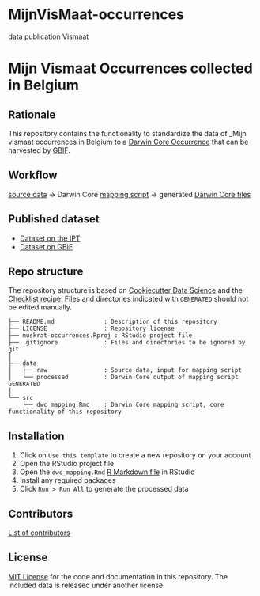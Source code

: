 # MijnVisMaat-occurrences
 data publication Vismaat

# Mijn Vismaat Occurrences collected in Belgium

## Rationale

This repository contains the functionality to standardize the data of _Mijn vismaat occurrences in Belgium to a [Darwin Core Occurrence](https://www.gbif.org/dataset-classes) that can be harvested by [GBIF](http://www.gbif.org).

## Workflow

[source data](data/raw) → Darwin Core [mapping script](src/dwc_mapping.Rmd) → generated [Darwin Core files](data/processed)

## Published dataset

* [Dataset on the IPT](http://ipt.nlbif.nl/resource?r=mijnvismaat-occurrences)
* [Dataset on GBIF](https://doi.org/10.15468/6va6gm)

## Repo structure

The repository structure is based on [Cookiecutter Data Science](http://drivendata.github.io/cookiecutter-data-science/) and the [Checklist recipe](https://github.com/trias-project/checklist-recipe). Files and directories indicated with `GENERATED` should not be edited manually.

```
├── README.md              : Description of this repository
├── LICENSE                : Repository license
├── muskrat-occurrences.Rproj : RStudio project file
├── .gitignore             : Files and directories to be ignored by git
│
├── data
│   ├── raw                : Source data, input for mapping script
│   └── processed          : Darwin Core output of mapping script GENERATED
│
└── src
    └── dwc_mapping.Rmd    : Darwin Core mapping script, core functionality of this repository
```

## Installation

1. Click on `Use this template` to create a new repository on your account
2. Open the RStudio project file
3. Open the `dwc_mapping.Rmd` [R Markdown file](https://rmarkdown.rstudio.com/) in RStudio
4. Install any required packages
5. Click `Run > Run All` to generate the processed data

## Contributors

[List of contributors](https://github.com/inbo/mijnvismaat-occurrences/graphs/contributors)

## License

[MIT License](LICENSE) for the code and documentation in this repository. The included data is released under another license.


